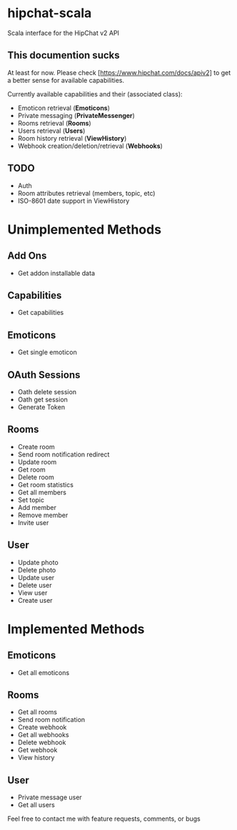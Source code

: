 hipchat-scala
=============

Scala interface for the HipChat v2 API

This documention sucks
----------------------
At least for now. Please check [https://www.hipchat.com/docs/apiv2] to get a better sense for available capabilities.

Currently available capabilities and their (associated class):
* Emoticon retrieval (**Emoticons**)
* Private messaging (**PrivateMessenger**)
* Rooms retrieval (**Rooms**)
* Users retrieval (**Users**)
* Room history retrieval (**ViewHistory**)
* Webhook creation/deletion/retrieval (**Webhooks**)

TODO
----
* Auth
* Room attributes retrieval (members, topic, etc)
* ISO-8601 date support in ViewHistory

Unimplemented Methods
=====================

Add Ons
-------
* Get addon installable data

Capabilities
------------
* Get capabilities

Emoticons
---------
* Get single emoticon

OAuth Sessions
--------------
* Oath delete session
* Oath get session
* Generate Token

Rooms
-----
* Create room
* Send room notification redirect
* Update room
* Get room
* Delete room
* Get room statistics
* Get all members
* Set topic
* Add member
* Remove member
* Invite user

User
----
* Update photo
* Delete photo
* Update user
* Delete user
* View user
* Create user

Implemented Methods
===================

Emoticons
---------
* Get all emoticons

Rooms
-----
* Get all rooms
* Send room notification
* Create webhook
* Get all webhooks
* Delete webhook
* Get webhook
* View history

User
----
* Private message user
* Get all users

Feel free to contact me with feature requests, comments, or bugs
